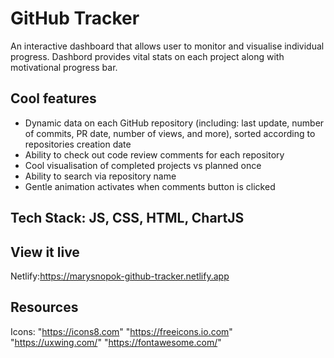 # GitHub Tracker

An interactive dashboard that allows user to monitor and visualise individual progress.
Dashbord provides vital stats on each project along with motivational progress bar.

## Cool features

- Dynamic data on each GitHub repository (including: last update, number of commits, PR date, number of views, and more), sorted according to repositories creation date
- Ability to check out code review comments for each repository
- Cool visualisation of completed projects vs planned once
- Ability to search via repository name
- Gentle animation activates when comments button is clicked

## Tech Stack: JS, CSS, HTML, ChartJS

## View it live

Netlify:https://marysnopok-github-tracker.netlify.app

## Resources

Icons:
"https://icons8.com"
"https://freeicons.io.com"
"https://uxwing.com/"
"https://fontawesome.com/"
